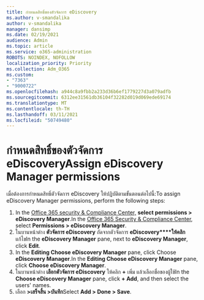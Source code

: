 ```yaml
---
title: กําหนดสิทธิ์ของตัวจัดการ eDiscovery
ms.author: v-smandalika
author: v-smandalika
manager: dansimp
ms.date: 02/19/2021
audience: Admin
ms.topic: article
ms.service: o365-administration
ROBOTS: NOINDEX, NOFOLLOW
localization_priority: Priority
ms.collection: Adm_O365
ms.custom:
- "7363"
- "9000722"
ms.openlocfilehash: a944c8a9fbb2a233d36b6ef1779227d3a079adfb
ms.sourcegitcommit: 6312ee31561db36104f32282d019d069ede69174
ms.translationtype: MT
ms.contentlocale: th-TH
ms.lasthandoff: 03/11/2021
ms.locfileid: "50749480"
---
```

# <a name="assign-ediscovery-manager-permissions"></a><span data-ttu-id="ec0fd-102">กําหนดสิทธิ์ของตัวจัดการ eDiscovery</span><span class="sxs-lookup"><span data-stu-id="ec0fd-102">Assign eDiscovery Manager permissions</span></span>

<span data-ttu-id="ec0fd-103">เมื่อต้องการกําหนดสิทธิ์ตัวจัดการ eDiscovery ให้ปฏิบัติตามขั้นตอนต่อไปนี้:</span><span class="sxs-lookup"><span data-stu-id="ec0fd-103">To assign eDiscovery Manager permissions, perform the following steps:</span></span>

1. <span data-ttu-id="ec0fd-104">In the [Office 365 security & Compliance Center,](https://sip.protection.office.com/) **select permissions > eDiscovery Manager**.</span><span class="sxs-lookup"><span data-stu-id="ec0fd-104">In the [Office 365 Security & Compliance Center](https://sip.protection.office.com/), select **Permissions > eDiscovery Manager**.</span></span>
2. <span data-ttu-id="ec0fd-105">ในบานหน้าต่าง **ตัวจัดการ eDiscovery** ถัดจากตัวจัดการ **eDiscovery\*\*\*\*ให้คลิก** แก้ไข</span><span class="sxs-lookup"><span data-stu-id="ec0fd-105">In the **eDiscovery Manager** pane, next to **eDiscovery Manager**, click **Edit**.</span></span>
3. <span data-ttu-id="ec0fd-106">In the **Editing Choose eDiscovery Manager** pane, click Choose **eDiscovery Manager**.</span><span class="sxs-lookup"><span data-stu-id="ec0fd-106">In the **Editing Choose eDiscovery Manager** pane, click **Choose eDiscovery Manager**.</span></span>
4. <span data-ttu-id="ec0fd-107">ในบานหน้าต่าง **เลือกตัวจัดการ eDiscovery** ให้คลิก **+** เพิ่ม แล้วเลือกชื่อของผู้ใช้</span><span class="sxs-lookup"><span data-stu-id="ec0fd-107">In the **Choose eDiscovery Manager** pane, click **+ Add**, and then select the users' names.</span></span>
5. <span data-ttu-id="ec0fd-108">เลือก **>เสร็จสิ้น >บันทึก**</span><span class="sxs-lookup"><span data-stu-id="ec0fd-108">Select **Add > Done > Save**.</span></span>